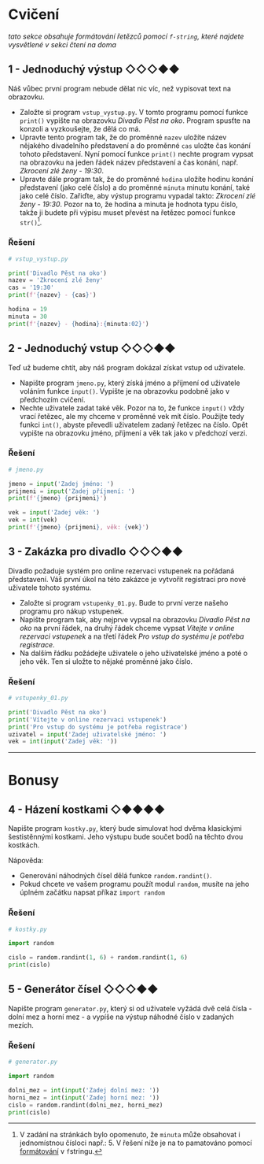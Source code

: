 # Cvičení

*tato sekce obsahuje formátování řetězců pomocí `f-string`, které najdete vysvětlené v sekci čtení na doma*

## 1 - Jednoduchý výstup ◇◇◇◆◆

Náš vůbec první program nebude dělat nic víc, než vypisovat text na obrazovku.

- Založte si program `vstup_vystup.py`. V tomto programu pomocí funkce `print()` vypište na obrazovku *Divadlo Pěst na
  oko*. Program spusťte na konzoli a vyzkoušejte, že dělá co má.
- Upravte tento program tak, že do proměnné `nazev` uložíte název nějakého divadelního představení a do proměnné `cas`
  uložte čas konání tohoto představení. Nyní pomocí funkce `print()` nechte program vypsat na obrazovku na jeden řádek
  název představení a čas konání, např. *Zkrocení zlé ženy - 19:30*.
- Upravte dále program tak, že do proměnné `hodina` uložíte hodinu konání představení (jako celé číslo) a do proměnné
  `minuta` minutu konání, také jako celé číslo. Zařiďte, aby výstup programu vypadal takto: *Zkrocení zlé ženy - 19:30*.
  Pozor na to, že hodina a minuta je hodnota typu číslo, takže ji budete při výpisu muset převést na řetězec pomocí
  funkce `str()`[^1].

[^1]: V zadání na stránkách bylo opomenuto, že `minuta` může obsahovat i jednomístnou čísloci např.: 5. V řešení níže je
na to pamatováno pomocí [formátování](https://docs.python.org/3/library/string.html#format-specification-mini-language)
v `f`stringu.

### Řešení

```python
# vstup_vystup.py

print('Divadlo Pěst na oko')
nazev = 'Zkrocení zlé ženy'
cas = '19:30'
print(f'{nazev} - {cas}')

hodina = 19
minuta = 30
print(f'{nazev} - {hodina}:{minuta:02}')
```

## 2 - Jednoduchý vstup ◇◇◇◆◆

Teď už budeme chtít, aby náš program dokázal získat vstup od uživatele.

- Napište program `jmeno.py`, který získá jméno a příjmení od uživatele voláním funkce `input()`. Vypište je na
  obrazovku podobně jako v předchozím cvičení.
- Nechte uživatele zadat také věk. Pozor na to, že funkce `input()` vždy vrací řetězec, ale my chceme v proměnné vek mít
  číslo. Použijte tedy funkci `int()`, abyste převedli uživatelem zadaný řetězec na číslo. Opět vypište na obrazovku
  jméno, příjmení a věk tak jako v předchozí verzi.

### Řešení

```python
# jmeno.py

jmeno = input('Zadej jméno: ')
prijmeni = input('Zadej příjmení: ')
print(f'{jmeno} {prijmeni}')

vek = input('Zadej věk: ')
vek = int(vek)
print(f'{jmeno} {prijmeni}, věk: {vek}')
```

## 3 - Zakázka pro divadlo ◇◇◇◆◆

Divadlo požaduje systém pro online rezervaci vstupenek na pořádaná představení. Váš první úkol na této zakázce je
vytvořit registraci pro nové uživatele tohoto systému.

- Založte si program `vstupenky_01.py`. Bude to první verze našeho programu pro nákup vstupenek.
- Napište program tak, aby nejprve vypsal na obrazovku *Divadlo Pěst na oko* na první řádek, na druhý řádek chceme
  vypsat *Vítejte v online rezervaci vstupenek* a na třetí řádek *Pro vstup do systému je potřeba registrace*.
- Na dalším řádku požádejte uživatele o jeho uživatelské jméno a poté o jeho věk. Ten si uložte to nějaké proměnné jako
  číslo.

### Řešení

```python
# vstupenky_01.py

print('Divadlo Pěst na oko')
print('Vítejte v online rezervaci vstupenek')
print('Pro vstup do systému je potřeba registrace')
uzivatel = input('Zadej uživatelské jméno: ')
vek = int(input('Zadej věk: '))
```

---

# Bonusy

## 4 - Házení kostkami ◇◆◆◆◆

Napište program `kostky.py`, který bude simulovat hod dvěma klasickými šestistěnnými kostkami. Jeho výstupu bude součet
bodů na těchto dvou kostkách.

Nápověda:

- Generování náhodných čísel dělá funkce `random.randint()`.
- Pokud chcete ve vašem programu použít modul `random`, musíte na jeho úplném začátku napsat příkaz `import random`

### Řešení

```python
# kostky.py

import random

cislo = random.randint(1, 6) + random.randint(1, 6)
print(cislo)
```

## 5 - Generátor čísel ◇◇◇◆◆

Napište program `generator.py`, který si od uživatele vyžádá dvě celá čísla - dolní mez a horní mez - a vypíše na výstup
náhodné číslo v zadaných mezích.

### Řešení

```python
# generator.py

import random

dolni_mez = int(input('Zadej dolní mez: '))
horni_mez = int(input('Zadej horní mez: '))
cislo = random.randint(dolni_mez, horni_mez)
print(cislo)
```